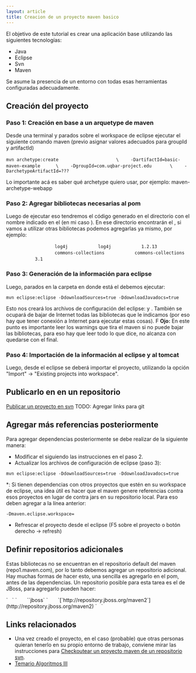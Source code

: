 ```yaml
---
layout: article
title: Creacion de un proyecto maven basico
---
```


El objetivo de este tutorial es crear una aplicación base utilizando las siguientes tecnologías:

-   Java
-   Eclipse
-   Svn
-   Maven

Se asume la presencia de un entorno con todas esas herramientas configuradas adecuadamente.

Creación del proyecto
---------------------

### Paso 1: Creación en base a un arquetype de maven

Desde una terminal y parados sobre el workspace de eclipse ejecutar el siguiente comando maven (previo asignar valores adecuados para groupId y artifactId)

`mvn archetype:create                      \`
`    -DartifactId=basic-maven-example      \`
`    -DgroupId=com.uqbar-project.edu       \`
`    -DarchetypeArtifactId=???`

Lo importante acá es saber qué archetype quiero usar, por ejemplo: maven-archetype-webapp

### Paso 2: Agregar bibliotecas necesarias al pom

Luego de ejecutar eso tendremos el código generado en el directorio con el nombre indicado en el (en mi caso ). En ese directorio encontrarán el , si vamos a utilizar otras bibliotecas podemos agregarlas ya mismo, por ejemplo:

`       `<dependency>
`           `<groupId>`log4j`</groupId>
`           `<artifactId>`log4j`</artifactId>
`           `<version>`1.2.13`</version>
`       `</dependency>
`       `<dependency>
`           `<groupId>`commons-collections`</groupId>
`           `<artifactId>`commons-collections`</artifactId>
`           `<version>`3.1`</version>
`       `</dependency>

### Paso 3: Generación de la información para eclipse

Luego, parados en la carpeta en donde está el debemos ejecutar:

`mvn eclipse:eclipse -DdownloadSources=true -DdownloadJavadocs=true`

Esto nos creará los archivos de configuración del eclipse: y . También se ocupará de bajar de Internet todas las bibliotecas que le indicamos (por eso hay que tener conexión a Internet para ejecutar estas cosas). F **Ojo:** En este punto es importante leer los warnings que tira el maven si no puede bajar las bibliotecas, para eso hay que leer todo lo que dice, no alcanza con quedarse con el final.

### Paso 4: Importación de la información al eclipse y al tomcat

Luego, desde el eclipse se deberá importar el proyecto, utilizando la opción "Import" -&gt; "Existing projects into workspace".

Publicarlo en en un repositorio
-------------------------------

[Publicar un proyecto en svn](publicar-un-proyecto-en-svn.html) TODO: Agregar links para git

Agregar más referencias posteriormente
--------------------------------------

Para agregar dependencias posteriormente se debe realizar de la siguiente manera:

-   Modificar el siguiendo las instrucciones en el paso 2.
-   Actualizar los archivos de configuración de eclipse (paso 3):

`mvn eclipse:eclipse -DdownloadSources=true -DdownloadJavadocs=true`

\*: Si tienen dependencias con otros proyectos que estén en su workspace de eclipse, una idea útil es hacer que el maven genere referencias contra esos proyectos en lugar de contra jars en su repositorio local. Para eso deben agregar a la línea anterior:

`-Dmaven.eclipse.workspace=`<path a su workspace de eclipse>

-   Refrescar el proyecto desde el eclipse (F5 sobre el proyecto o botón derecho -&gt; refresh)

Definir repositorios adicionales
--------------------------------

Estas bibliotecas no se encuentran en el repositorio default del maven (repo1.maven.com), por lo tanto debemos agregar un repositorio adicional. Hay muchas formas de hacer esto, una sencilla es agregarlo en el pom, antes de las dependencias. Un repositorio posible para esta tarea es el de JBoss, para agregarlo pueden hacer:

<repositories>
`   `<repository>
`       `<id>`jboss`</id>
`       `<url>[`http://repository.jboss.org/maven2`](http://repository.jboss.org/maven2)</url>
`   `</repository>
</repositories>

Links relacionados
------------------

-   Una vez creado el proyecto, en el caso (probable) que otras personas quieran tenerlo en su propio entorno de trabajo, conviene mirar las instrucciones para [Checkoutear un proyecto maven de un repositorio svn](checkoutear-un-proyecto-maven-de-un-repositorio-svn.html).
-   [Temario Algoritmos III](algo3-temario.html)

